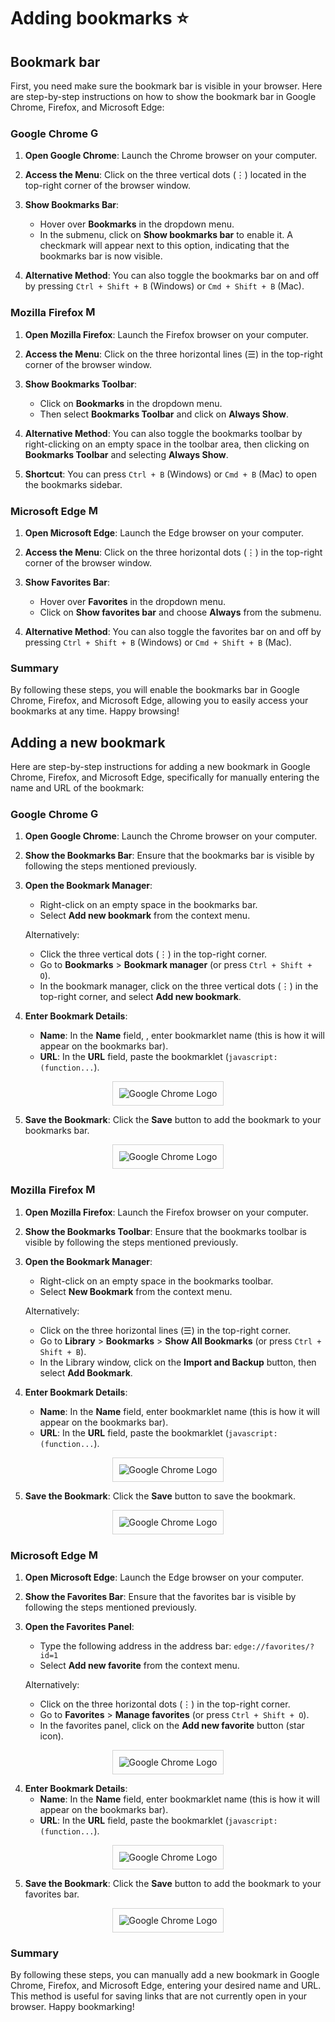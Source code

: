 # Adding bookmarks ⭐

## Bookmark bar
First, you need make sure the bookmark bar is visible in your browser. Here are step-by-step instructions on how to show the bookmark bar in Google Chrome, Firefox, and Microsoft Edge:

### Google Chrome <img src="../resources/logo_chrome.png" alt="Google Chrome Logo" height ="17"/>

1. **Open Google Chrome**: Launch the Chrome browser on your computer.

2. **Access the Menu**: Click on the three vertical dots (⋮) located in the top-right corner of the browser window.

3. **Show Bookmarks Bar**:
   - Hover over **Bookmarks** in the dropdown menu.
   - In the submenu, click on **Show bookmarks bar** to enable it. A checkmark will appear next to this option, indicating that the bookmarks bar is now visible.

4. **Alternative Method**: You can also toggle the bookmarks bar on and off by pressing `Ctrl + Shift + B` (Windows) or `Cmd + Shift + B` (Mac).

### Mozilla Firefox <img src="../resources/logo_firefox.png" alt="Mozilla Firefox Logo" height ="17" />

1. **Open Mozilla Firefox**: Launch the Firefox browser on your computer.

2. **Access the Menu**: Click on the three horizontal lines (☰) in the top-right corner of the browser window.

3. **Show Bookmarks Toolbar**:
   - Click on **Bookmarks** in the dropdown menu.
   - Then select **Bookmarks Toolbar** and click on **Always Show**.

4. **Alternative Method**: You can also toggle the bookmarks toolbar by right-clicking on an empty space in the toolbar area, then clicking on **Bookmarks Toolbar** and selecting **Always Show**.

5. **Shortcut**: You can press `Ctrl + B` (Windows) or `Cmd + B` (Mac) to open the bookmarks sidebar.

### Microsoft Edge <img src="../resources/logo_edge.png" alt="Microsoft Edge Logo" height ="17" />

1. **Open Microsoft Edge**: Launch the Edge browser on your computer.

2. **Access the Menu**: Click on the three horizontal dots (⋮) in the top-right corner of the browser window.

3. **Show Favorites Bar**:
   - Hover over **Favorites** in the dropdown menu.
   - Click on **Show favorites bar** and choose **Always** from the submenu.

4. **Alternative Method**: You can also toggle the favorites bar on and off by pressing `Ctrl + Shift + B` (Windows) or `Cmd + Shift + B` (Mac).

### Summary
By following these steps, you will enable the bookmarks bar in Google Chrome, Firefox, and Microsoft Edge, allowing you to easily access your bookmarks at any time. Happy browsing!

## Adding a new bookmark

Here are step-by-step instructions for adding a new bookmark in Google Chrome, Firefox, and Microsoft Edge, specifically for manually entering the name and URL of the bookmark:

### Google Chrome <img src="../resources/logo_chrome.png" alt="Google Chrome Logo" height ="17"/>

1. **Open Google Chrome**: Launch the Chrome browser on your computer.

2. **Show the Bookmarks Bar**: Ensure that the bookmarks bar is visible by following the steps mentioned previously.

3. **Open the Bookmark Manager**:
   - Right-click on an empty space in the bookmarks bar.
   - Select **Add new bookmark** from the context menu.

   Alternatively:
   - Click the three vertical dots (⋮) in the top-right corner.
   - Go to **Bookmarks** > **Bookmark manager** (or press `Ctrl + Shift + O`).
   - In the bookmark manager, click on the three vertical dots (⋮) in the top-right corner, and select **Add new bookmark**.

4. **Enter Bookmark Details**:
   - **Name**: In the **Name** field, , enter bookmarklet name (this is how it will appear on the bookmarks bar).
   - **URL**: In the **URL** field, paste the bookmarklet (`javascript:(function...`).

<div style="text-align: center;">
    <img src="../resources/new_bookmark_chrome.png" alt="Google Chrome Logo" style="border: 1px solid lightgray; padding: 10px;" />
</div>

5. **Save the Bookmark**: Click the **Save** button to add the bookmark to your bookmarks bar.

<div style="text-align: center;">
    <img src="../resources/bookmark_bar_chrome.png" alt="Google Chrome Logo" style="border: 1px solid lightgray; padding: 10px;" />
</div>

### Mozilla Firefox <img src="../resources/logo_firefox.png" alt="Mozilla Firefox Logo" height ="17" />

1. **Open Mozilla Firefox**: Launch the Firefox browser on your computer.

2. **Show the Bookmarks Toolbar**: Ensure that the bookmarks toolbar is visible by following the steps mentioned previously.

3. **Open the Bookmark Manager**:
   - Right-click on an empty space in the bookmarks toolbar.
   - Select **New Bookmark** from the context menu.

   Alternatively:
   - Click on the three horizontal lines (☰) in the top-right corner.
   - Go to **Library** > **Bookmarks** > **Show All Bookmarks** (or press `Ctrl + Shift + B`).
   - In the Library window, click on the **Import and Backup** button, then select **Add Bookmark**.

4. **Enter Bookmark Details**:
   - **Name**: In the **Name** field, enter bookmarklet name (this is how it will appear on the bookmarks bar).
   - **URL**: In the **URL** field, paste the bookmarklet (`javascript:(function...`).

<div style="text-align: center;">
    <img src="../resources/new_bookmark_firefox.png" alt="Google Chrome Logo" style="border: 1px solid lightgray; padding: 10px;" />
</div>

5. **Save the Bookmark**: Click the **Save** button to save the bookmark.

<div style="text-align: center;">
    <img src="../resources/bookmark_bar_firefox.png" alt="Google Chrome Logo" style="border: 1px solid lightgray; padding: 10px;" />
</div>

### Microsoft Edge <img src="../resources/logo_edge.png" alt="Microsoft Edge Logo" height ="17" />

1. **Open Microsoft Edge**: Launch the Edge browser on your computer.

2. **Show the Favorites Bar**: Ensure that the favorites bar is visible by following the steps mentioned previously.

3. **Open the Favorites Panel**:
   - Type the following address in the address bar:
   ```edge://favorites/?id=1```
   - Select **Add new favorite** from the context menu.

   Alternatively:
   - Click on the three horizontal dots (⋮) in the top-right corner.
   - Go to **Favorites** > **Manage favorites** (or press `Ctrl + Shift + O`).
   - In the favorites panel, click on the **Add new favorite** button (star icon).

<div style="text-align: center;">
    <img src="../resources/new_bookmark_edge_1.png" alt="Google Chrome Logo" style="border: 1px solid lightgray; padding: 10px;" />
</div>

4. **Enter Bookmark Details**:
   - **Name**: In the **Name** field, enter bookmarklet name (this is how it will appear on the bookmarks bar).
   - **URL**: In the **URL** field, paste the bookmarklet (`javascript:(function...`).

<div style="text-align: center;">
    <img src="../resources/new_bookmark_edge_2.png" alt="Google Chrome Logo" style="border: 1px solid lightgray; padding: 10px;" />
</div>

5. **Save the Bookmark**: Click the **Save** button to add the bookmark to your favorites bar.

<div style="text-align: center;">
    <img src="../resources/bookmark_bar_edge.png" alt="Google Chrome Logo" style="border: 1px solid lightgray; padding: 10px;" />
</div>

### Summary

By following these steps, you can manually add a new bookmark in Google Chrome, Firefox, and Microsoft Edge, entering your desired name and URL. This method is useful for saving links that are not currently open in your browser. Happy bookmarking!